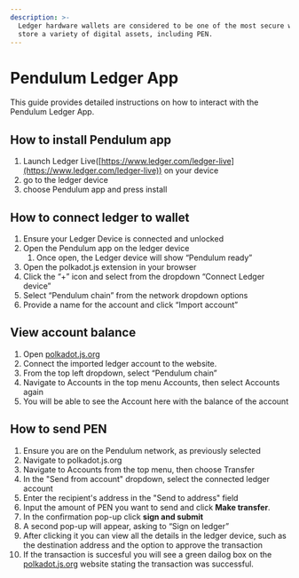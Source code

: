 ```yaml
---
description: >-
  Ledger hardware wallets are considered to be one of the most secure ways to
  store a variety of digital assets, including PEN.
---
```


# Pendulum Ledger App

This guide provides detailed instructions on how to interact with the Pendulum Ledger App.

## How to install Pendulum app

1. Launch Ledger Live([https://www.ledger.com/ledger-live](https://www.ledger.com/ledger-live)) on your device
2. go to the ledger device
3. choose Pendulum app and press install

## How to connect ledger to wallet

1. Ensure your Ledger Device is connected and unlocked
2. Open the Pendulum app on the ledger device
   1. Once open, the Ledger device will show “Pendulum ready”
3. Open the polkadot.js extension in your browser
4. Click the “+” icon and select from the dropdown “Connect Ledger device”
5. Select “Pendulum chain” from the network dropdown options
6. Provide a name for the account and click “Import account”

## View account balance

1. Open [polkadot.js.org](http://polkadot.js.org)
2. Connect the imported ledger account to the website.
3. From the top left dropdown, select “Pendulum chain”
4. Navigate to Accounts in the top menu Accounts, then select Accounts again
5. You will be able to see the Account here with the balance of the account

## How to send PEN

1. Ensure you are on the Pendulum network, as previously selected
2. Navigate to polkadot.js.org
3. Navigate to Accounts from the top menu, then choose Transfer
4. In the "Send from account" dropdown, select the connected ledger account
5. Enter the recipient's address in the "Send to address" field
6. Input the amount of PEN you want to send and click **Make transfer**.
7. In the confirmation pop-up click **sign and submit**
8. A second pop-up will appear, asking to “Sign on ledger”
9. After clicking it you can view all the details in the ledger device, such as the destination address and the option to approve the transaction
10. If the transaction is succesful you will see a green dailog box on the [polkadot.js.org](http://polkadot.js.org) website stating the transaction was successful.
